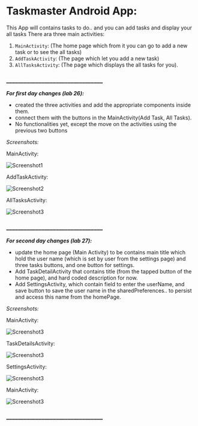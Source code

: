 # Taskmaster Android App:

This App will contains tasks to do.. and you can add tasks and display your all tasks
There ara three main activities:

1. `MainActivity`: (The home page which from it you can go to add a new task or to see the all tasks)
2. `AddTaskActivity`: (The page which let you add a new task)
3. `AllTasksActivity`: (The page which displays the all tasks for you).

### _________________________________

***For first day changes (lab 26):***

* created the three activities and add the appropriate components inside them.
* connect them with the buttons in the MainActivity(Add Task, All Tasks).
* No functionalities yet, except the move on the activities using the previous two buttons

*Screenshots:*

MainActivity:

![Screenshot1](./screens/Screenshot1.png)



AddTaskActivity:

![Screenshot2](./screens/Screenshot2.png)


AllTasksActivity:

![Screenshot3](./screens/Screenshot3.png)


### _________________________________


***For second day changes (lab 27):***

* update the home page (Main Activity) to be contains main title which hold the user name (which is set by user from the settings page) and three tasks buttons, and one button for settings.
* Add TaskDetailActivity that contains title (from the tapped button of the home page), and hard coded description for now.
* Add SettingsActivity, which contain field to enter the userName, and save button to save the user name in the sharedPreferences.. to persist and access this name from the homePage.

*Screenshots:*

MainActivity:

![Screenshot3](./screens/Screenshot4-lab27.png)


TaskDetailsActivity:

![Screenshot3](./screens/Screenshot2-lab27.png)


SettingsActivity:

![Screenshot3](./screens/Screenshot3-lab27.png)

MainActivity:

![Screenshot3](./screens/Screenshot1-lab27.png)

### _________________________________




